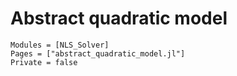 # Abstract quadratic model 

```@autodocs
Modules = [NLS_Solver]
Pages = ["abstract_quadratic_model.jl"]
Private = false
```
